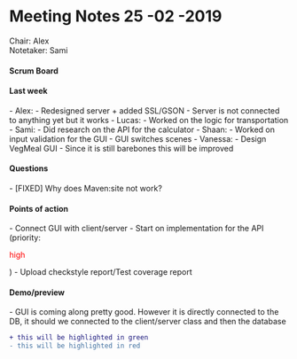 <h1>Meeting Notes 25 -02 -2019</h1>

Chair: Alex
<br>Notetaker: Sami</br>

<h4>Scrum Board</h4>

<h4>Last week</h4>
- Alex:
    - Redesigned server + added SSL/GSON
    - Server is not connected to anything yet but it works
- Lucas:
    - Worked on the logic for transportation
- Sami:
    - Did research on the API for the calculator
- Shaan:
    - Worked on input validation for the GUI
    - GUI switches scenes
- Vanessa:
    - Design VegMeal GUI
    - Since it is still barebones this will be improved

<h4>Questions</h4>
- [FIXED] Why does Maven:site not work?

<h4>Points of action</h4>
- Connect GUI with client/server
- Start on implementation for the API (priority: <p style='color:red;'>high</p>)
- Upload checkstyle report/Test coverage report


<h4>Demo/preview</h4>
- GUI is coming along pretty good. However it is directly connected to the DB,
it should we connected to the client/server class and then the database

```diff
+ this will be highlighted in green
- this will be highlighted in red
```